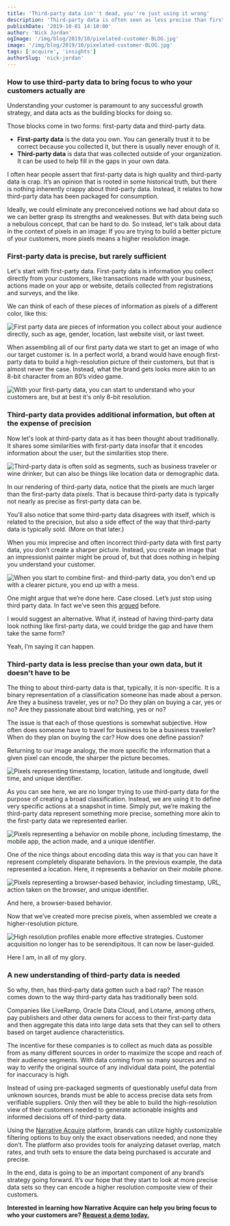 ```yaml
---
title: 'Third-party data isn''t dead, you''re just using it wrong'
description: 'Third-party data is often seen as less precise than first-party data, but it doesn''t have to be.'
publishDate: '2019-10-01 14:10:00'
author: 'Nick Jordan'
ogImage: '/img/blog/2019/10/pixelated-customer-BLOG.jpg'
image: '/img/blog/2019/10/pixelated-customer-BLOG.jpg'
tags: ['acquire', 'insights']
authorSlug: 'nick-jordan'
---
```

### How to use third-party data to bring focus to who your customers actually are

Understanding your customer is paramount to any successful growth strategy, and data acts as the building blocks for doing so.

Those blocks come in two forms: first-party data and third-party data.

* **First-party data** is the data you own. You can generally trust it to be correct because you collected it, but there is usually never enough of it.
* **Third-party data** is data that was collected outside of your organization. It can be used to help fill in the gaps in your own data.

I often hear people assert that first-party data is high quality and third-party data is crap. It’s an opinion that is rooted in some historical truth, but there is nothing inherently crappy about third-party data. Instead, it relates to how third-party data has been packaged for consumption.

Ideally, we could eliminate any preconceived notions we had about data so we can better grasp its strengths and weaknesses. But with data being such a nebulous concept, that can be hard to do. So instead, let's talk about data in the context of pixels in an image: If you are trying to build a better picture of your customers, more pixels means a higher resolution image.

### First-party data is precise, but rarely sufficient

Let's start with first-party data. First-party data is information you collect directly from your customers, like transactions made with your business, actions made on your app or website, details collected from registrations and surveys, and the like.

We can think of each of these pieces of information as pixels of a different color, like this:

![First party data are pieces of information you collect about your audience directly, such as age, gender, location, last website visit, or last tweet.](https://images.ctfassets.net/kelnhsdbpwjk/6E7888w8M1oBbF91WkLamC/158bafd9a41003532d647c48f0981436/The_Pixelated_Customer_Problem_Slide_5.svg)

When assembling all of our first party data we start to get an image of who our target customer is. In a perfect world, a brand would have enough first-party data to build a high-resolution picture of their customers, but that is almost never the case. Instead, what the brand gets looks more akin to an 8-bit character from an 80’s video game.

![With your first-party data, you can start to understand who your customers are, but at best it's only 8-bit resolution.](https://images.ctfassets.net/kelnhsdbpwjk/6F9TZnXv8uAqPzVaOqlVLY/7b1d4b600a986ef0e1c3999483d51361/The_Pixelated_Customer_Problem_Slide_6.svg)

### Third-party data provides additional information, but often at the expense of precision

Now let's look at third-party data as it has been thought about traditionally. It shares some similarities with first-party data insofar that it encodes information about the user, but the similarities stop there.

![Third-party data is often sold as segments, such as business traveler or wine drinker, but can also be things like location data or demographic data.](https://images.ctfassets.net/kelnhsdbpwjk/5vfAeMdJiDiTjPM01bQ8KT/2661fad89105c8bbd93e16ecb0319ac1/The_Pixelated_Customer_Problem_Slide_7.svg)

In our rendering of third-party data, notice that the pixels are much larger than the first-party data pixels. That is because third-party data is typically not nearly as precise as first-party data can be.

You’ll also notice that some third-party data disagrees with itself, which is related to the precision, but also a side effect of the way that third-party data is typically sold. (More on that later.)

When you mix imprecise and often incorrect third-party data with first party data, you don’t create a sharper picture. Instead, you create an image that an impressionist painter might be proud of, but that does nothing in helping you understand your customer.

![When you start to combine first- and third-party data, you don't end up with a clearer picture, you end up with a mess.](https://images.ctfassets.net/kelnhsdbpwjk/7KaEc8ArHH2ZlbKcTzy4Gy/b32ea2db0b31e2220a28904f2df280e5/The_Pixelated_Customer_Problem_Slide_8.svg)

One might argue that we’re done here. Case closed. Let’s just stop using third party data. In fact we’ve seen this [argued](https://adexchanger.com/the-sell-sider/third-party-data-is-a-bad-habit-we-need-to-kick/) before.

I would suggest an alternative. What if, instead of having third-party data look nothing like first-party data, we could bridge the gap and have them take the same form?

Yeah, I’m saying it can happen.

### Third-party data is less precise than your own data, but it doesn't have to be

The thing to about third-party data is that, typically, it is non-specific. It is a binary representation of a classification someone has made about a person. Are they a business traveler, yes or no? Do they plan on buying a car, yes or no? Are they passionate about bird watching, yes or no?

The issue is that each of those questions is somewhat subjective. How often does someone have to travel for business to be a business traveler? When do they plan on buying the car? How does one define passion?

Returning to our image analogy, the more specific the information that a given pixel can encode, the sharper the picture becomes.

![Pixels representing timestamp, location, latitude and longitude, dwell time, and unique identifier.](https://images.ctfassets.net/kelnhsdbpwjk/7tHWPbyyy5nJo2uhN1eQck/0abcd6cc28c22ee37bb7f3906c7ed95e/The_Pixelated_Customer_Problem_Slide_12.svg)

As you can see here, we are no longer trying to use third-party data for the purpose of creating a broad classification. Instead, we are using it to define very specific actions at a snapshot in time. Simply put, we’re making the third-party data represent something more precise, something more akin to the first-party data we represented earlier.

![Pixels representing a behavior on mobile phone, including timestamp, the mobile app, the action made, and a unique identifier.](https://images.ctfassets.net/kelnhsdbpwjk/Ymgl3rphhF5a4un3Odnqb/1900f39ff7c85ff3af7d9f949372e177/The_Pixelated_Customer_Problem_Slide_13.svg)

One of the nice things about encoding data this way is that you can have it represent completely disparate behaviors. In the previous example, the data represented a location. Here, it represents a behavior on their mobile phone.

![Pixels representing a browser-based behavior, including timestamp, URL, action taken on the browser, and unique identifier.](https://images.ctfassets.net/kelnhsdbpwjk/2epwqEWvOa5R4RcsleA29v/f6e95ab71fe94afa594db761d9561a70/The_Pixelated_Customer_Problem_Slide_14.svg)

And here, a browser-based behavior.

Now that we’ve created more precise pixels, when assembled we create a higher-resolution picture.

![High resolution profiles enable more effective strategies. Customer acquisition no longer has to be serendipitous. It can now be laser-guided.](https://images.ctfassets.net/kelnhsdbpwjk/2qPFX3QJOj854cPP8YWIV3/7ab1f6d7172a8b9dc208687dfed63870/The_Pixelated_Customer_Problem_Slide_16.svg)

Here I am, in all of my glory.

### A new understanding of third-party data is needed

So why, then, has third-party data gotten such a bad rap? The reason comes down to the way third-party data has traditionally been sold.

Companies like LiveRamp, Oracle Data Cloud, and Lotame, among others, pay publishers and other data owners for access to their first-party data and then aggregate this data into large data sets that they can sell to others based on target audience characteristics.

The incentive for these companies is to collect as much data as possible from as many different sources in order to maximize the scope and reach of their audience segments. With data coming from so many sources and no way to verify the original source of any individual data point, the potential for inaccuracy is high.

Instead of using pre-packaged segments of questionably useful data from unknown sources, brands must be able to access precise data sets from verifiable suppliers. Only then will they be able to build the high-resolution view of their customers needed to generate actionable insights and informed decisions off of third-party data.

Using the [Narrative Acquire](https://www.narrative.io/platform-acquire) platform, brands can utilize highly customizable filtering options to buy only the exact observations needed, and none they don’t. The platform also provides tools for analyzing dataset overlap, match rates, and truth sets to ensure the data being purchased is accurate and precise.

In the end, data is going to be an important component of any brand’s strategy going forward. It’s our hope that they start to look at more precise data sets so they can encode a higher resolution composite view of their customers.

**Interested in learning how Narrative Acquire can help you bring focus to who your customers are? [Request a demo today.](/contact)**

